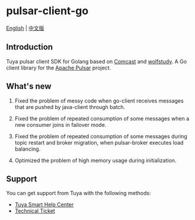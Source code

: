# pulsar-client-go

[English](README.md) | [中文版](README_cn.md)

## Introduction

Tuya pulsar client SDK for Golang based on [Comcast](https://github.com/Comcast/pulsar-client-go) and [wolfstudy](https://github.com/Comcast/pulsar-client-go). A Go client library for the [Apache Pulsar](https://pulsar.incubator.apache.org/) project.

## What's new

1. Fixed the problem of messy code when go-client receives messages that are pushed by java-client through batch.

2. Fixed the problem of repeated consumption of some messages when a new consumer joins in failover mode.

3. Fixed the problem of repeated consumption of some messages during topic restart and broker migration, when pulsar-broker executes load balancing.

4. Optimized the problem of high memory usage during initialization.



## Support

You can get support from Tuya with the following methods:

- [Tuya Smart Help Center](https://support.tuya.com/en/help)
- [Technical Ticket](https://iot.tuya.com/council)

